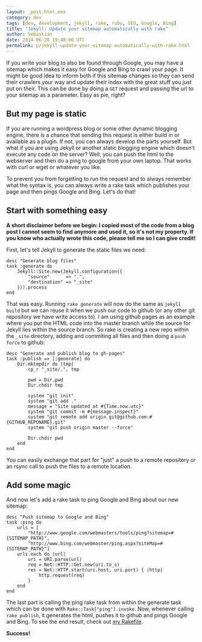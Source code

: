 ```yaml
---
layout: _post.html.eex
category: dev
tags: [dev, development, jekyll, rake, ruby, SEO, Google, Bing]
title: "Jekyll: Update your sitemap automatically with rake"
author: Sebastian
date: 2014-06-28 19:48:00 UTC
permalink: p/jekyll-update-your-sitemap-automatically-with-rake.html
---
```

If you write your blog to also be found through Google, you may have a sitemap which makes it easy for Google and Bing to crawl your page. It might be good idea to inform both if this sitemap changes so they can send their crawlers your way and update their index with the great stuff you just put on their. This can be done by doing a `GET` request and passing the url to your sitemap as a parameter. Easy as pie, right?

## But my page is static

If you are running a wordpress blog or some other dynamic blogging engine, there is a chance that sending this request is either build in or available as a plugin. If not, you can always develop the parts yourself. But what if you are using Jekyll or another static blogging engine which doesn't execute any code on the server? Well, you can push the html to the webserver and then do a ping to google from your own laptop. That works with curl or wget or whatever you like.

To prevent you from forgetting to run the request and to always remember what the syntax is, you can always write a rake task which publishes your page and then pings Google and Bing. Let's do that!

## Start with something easy

**A short disclaimer before we begin: I copied most of the code from a blog post I cannot seem to find anymore and used it, so it's not my property. If you know who actually wrote this code, please tell me so I can give credit!**

First, let's tell Jekyll to generate the static files we need:

    desc "Generate blog files"
    task :generate do
        Jekyll::Site.new(Jekyll.configuration({
            "source"      => ".",
            "destination" => "_site"
        })).process
    end

That was easy. Running `rake generate` will now do the same as `jekyll build` but we can reuse it when we push our code to github (or any other git repository we have write access to). I am using github pages as an example where you put the HTML code into the master branch while the source for Jekyll lies within the source branch. So rake is creating a new repo within the `_site` directory, adding and commiting all files and then doing a `psuh force` to github:

    desc "Generate and publish blog to gh-pages"
    task :publish => [:generate] do
        Dir.mktmpdir do |tmp|
            cp_r "_site/.", tmp

            pwd = Dir.pwd
            Dir.chdir tmp

            system "git init"
            system "git add ."
            message = "Site updated at #{Time.now.utc}"
            system "git commit -m #{message.inspect}"
            system "git remote add origin git@github.com:#{GITHUB_REPONAME}.git"
            system "git push origin master --force"

            Dir.chdir pwd
        end
    end

You can easily exchange that part for "just" a push to a remote repository or an rsync call to push the files to a remote location.

## Add some magic

And now let's add a rake task to ping Google and Bing about our new sitemap:

    desc "Push sitemap to Google and Bing"
    task :ping do
        urls = [
            "http://www.google.com/webmasters/tools/ping?sitemap=#{SITEMAP_PATH}",
            "http://www.bing.com/webmaster/ping.aspx?siteMap=#{SITEMAP_PATH}"]
        urls.each do |url|
            uri = URI.parse(url)
            req = Net::HTTP::Get.new(uri.to_s)
            res = Net::HTTP.start(uri.host, uri.port) { |http|
                http.request(req)
            }
        end
    end

The last part is calling the ping rake task from within the generate task which can be done with `Rake::Task["ping"].invoke`. Now, whenever calling `rake publish`, it generates the html, pushes it to github and pings Google and Bing. To see the end result, check out [my Rakefile](https://github.com/Sgoettschkes/sgoettschkes.github.io/blob/3e0de230b165591505b7496f9eb40103116967bc/Rakefile).

**Success!**
